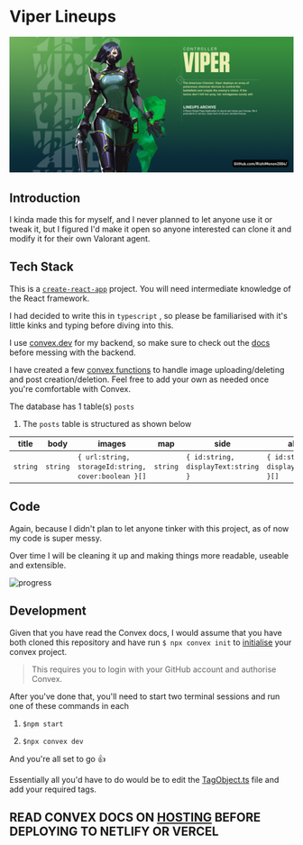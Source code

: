 # Viper Lineups

![viper](public/banner.png)

## Introduction

I kinda made this for myself, and I never planned to let anyone use it or tweak it, but I figured I'd make it open so anyone interested can clone it and modify it for their own Valorant agent.

## Tech Stack

This is a [`create-react-app`](https://reactjs.org/docs/getting-started.html) project. You will need intermediate knowledge of the React framework.

I had decided to write this in `typescript` , so please be familiarised with it's little kinks and typing before diving into this.

I use [convex.dev](https://www.convex.dev/) for my backend, so make sure to check out the [docs](https://doc.convex.dev/) before messing with the backend.

I have created a few [convex functions](https://docs.convex.dev/using/writing-convex-functions) to handle image uploading/deleting and post creation/deletion. Feel free to add your own as needed once you're comfortable with Convex.

The database has 1 table(s)  `posts`

1. The `posts` table is structured as shown below

| title    | body     | images                                              | map      | side                                | abilities                             |
|---       |---       |---                                                  |---       |---                                  |---                                    |
| `string` | `string` | `{ url:string, storageId:string, cover:boolean }[]` | `string` | `{ id:string, displayText:string }` | `{ id:string, displayText:string }[]` |

## Code

Again, because I didn't plan to let anyone tinker with this project, as of now my code is super messy.

Over time I will be cleaning it up and making things more readable, useable and extensible.

![progress](https://img.shields.io/badge/Clean_Up-60%25_Cleaned_Up-green?style=for-the-badge&labelColor=252429&color=0e7131)

## Development

Given that you have read the Convex docs, I would assume that you have both cloned this repository and have run
`$ npx convex init` to [initialise](https://docs.convex.dev/quickstart#configure-the-client-and-wire-up-the-provider) your convex project.

> This requires you to login with your GitHub account and authorise Convex.

After you've done that, you'll need to start two terminal sessions and run one of these commands in each

1. `$npm start`

2. `$npx convex dev`

And you're all set to go :+1:

Essentially all you'd have to do would be to edit the [TagObject.ts](/src/components/Tags/TagObject.ts) file and add your required tags.

## **READ CONVEX DOCS ON [HOSTING](https://docs.convex.dev/using/hosting) BEFORE DEPLOYING TO NETLIFY OR VERCEL**
